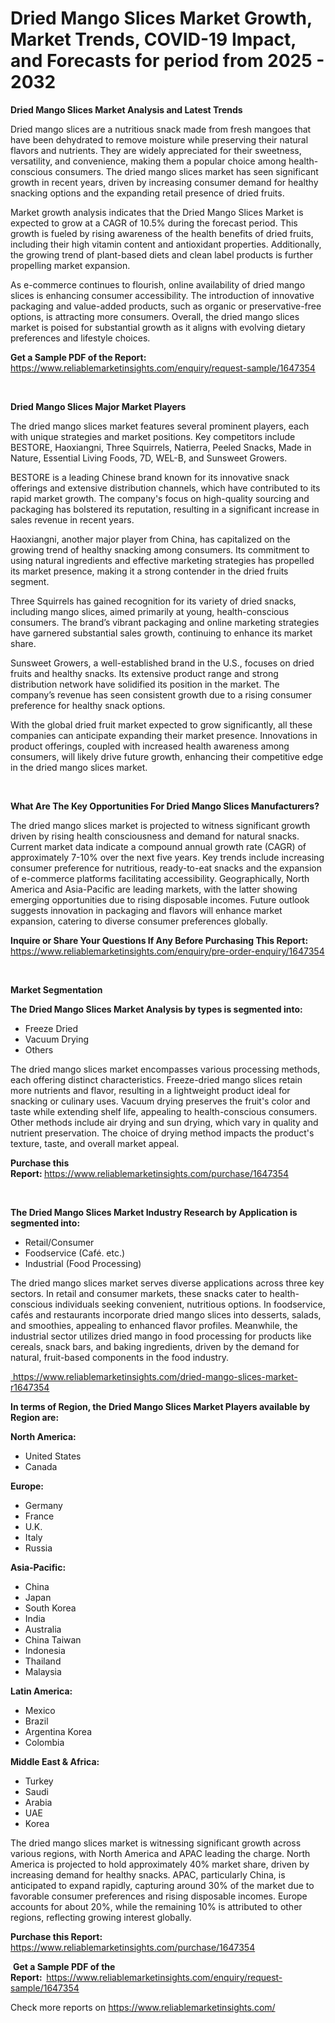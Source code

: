 <p><h1>Dried Mango Slices Market Growth, Market Trends, COVID-19 Impact, and Forecasts for period from 2025 - 2032</h1></p><p><strong>Dried Mango Slices Market Analysis and Latest Trends</strong></p>
<p><p>Dried mango slices are a nutritious snack made from fresh mangoes that have been dehydrated to remove moisture while preserving their natural flavors and nutrients. They are widely appreciated for their sweetness, versatility, and convenience, making them a popular choice among health-conscious consumers. The dried mango slices market has seen significant growth in recent years, driven by increasing consumer demand for healthy snacking options and the expanding retail presence of dried fruits.</p><p>Market growth analysis indicates that the Dried Mango Slices Market is expected to grow at a CAGR of 10.5% during the forecast period. This growth is fueled by rising awareness of the health benefits of dried fruits, including their high vitamin content and antioxidant properties. Additionally, the growing trend of plant-based diets and clean label products is further propelling market expansion.</p><p>As e-commerce continues to flourish, online availability of dried mango slices is enhancing consumer accessibility. The introduction of innovative packaging and value-added products, such as organic or preservative-free options, is attracting more consumers. Overall, the dried mango slices market is poised for substantial growth as it aligns with evolving dietary preferences and lifestyle choices.</p></p>
<p><strong>Get a Sample PDF of the Report:&nbsp;</strong> <a href="https://www.reliablemarketinsights.com/enquiry/request-sample/1647354?utm_campaign=2137&utm_medium=2&utm_source=Github&utm_content=ia&utm_term=14022025&utm_id=dried-mango-slices">https://www.reliablemarketinsights.com/enquiry/request-sample/1647354</a></p>
<p>&nbsp;</p>
<p><strong>Dried Mango Slices Major Market Players</strong></p>
<p><p>The dried mango slices market features several prominent players, each with unique strategies and market positions. Key competitors include BESTORE, Haoxiangni, Three Squirrels, Natierra, Peeled Snacks, Made in Nature, Essential Living Foods, 7D, WEL-B, and Sunsweet Growers.</p><p>BESTORE is a leading Chinese brand known for its innovative snack offerings and extensive distribution channels, which have contributed to its rapid market growth. The company's focus on high-quality sourcing and packaging has bolstered its reputation, resulting in a significant increase in sales revenue in recent years.</p><p>Haoxiangni, another major player from China, has capitalized on the growing trend of healthy snacking among consumers. Its commitment to using natural ingredients and effective marketing strategies has propelled its market presence, making it a strong contender in the dried fruits segment.</p><p>Three Squirrels has gained recognition for its variety of dried snacks, including mango slices, aimed primarily at young, health-conscious consumers. The brand’s vibrant packaging and online marketing strategies have garnered substantial sales growth, continuing to enhance its market share.</p><p>Sunsweet Growers, a well-established brand in the U.S., focuses on dried fruits and healthy snacks. Its extensive product range and strong distribution network have solidified its position in the market. The company’s revenue has seen consistent growth due to a rising consumer preference for healthy snack options.</p><p>With the global dried fruit market expected to grow significantly, all these companies can anticipate expanding their market presence. Innovations in product offerings, coupled with increased health awareness among consumers, will likely drive future growth, enhancing their competitive edge in the dried mango slices market.</p></p>
<p>&nbsp;</p>
<p><strong>What Are The Key Opportunities For Dried Mango Slices Manufacturers?</strong></p>
<p><p>The dried mango slices market is projected to witness significant growth driven by rising health consciousness and demand for natural snacks. Current market data indicate a compound annual growth rate (CAGR) of approximately 7-10% over the next five years. Key trends include increasing consumer preference for nutritious, ready-to-eat snacks and the expansion of e-commerce platforms facilitating accessibility. Geographically, North America and Asia-Pacific are leading markets, with the latter showing emerging opportunities due to rising disposable incomes. Future outlook suggests innovation in packaging and flavors will enhance market expansion, catering to diverse consumer preferences globally.</p></p>
<p><strong>Inquire or Share Your Questions If Any Before Purchasing This Report:</strong> <a href="https://www.reliablemarketinsights.com/enquiry/pre-order-enquiry/1647354?utm_campaign=2137&utm_medium=2&utm_source=Github&utm_content=ia&utm_term=14022025&utm_id=dried-mango-slices">https://www.reliablemarketinsights.com/enquiry/pre-order-enquiry/1647354</a></p>
<p>&nbsp;</p>
<p><strong>Market Segmentation</strong></p>
<p><strong>The Dried Mango Slices Market Analysis by types is segmented into:</strong></p>
<p><ul><li>Freeze Dried</li><li>Vacuum Drying</li><li>Others</li></ul></p>
<p><p>The dried mango slices market encompasses various processing methods, each offering distinct characteristics. Freeze-dried mango slices retain more nutrients and flavor, resulting in a lightweight product ideal for snacking or culinary uses. Vacuum drying preserves the fruit's color and taste while extending shelf life, appealing to health-conscious consumers. Other methods include air drying and sun drying, which vary in quality and nutrient preservation. The choice of drying method impacts the product's texture, taste, and overall market appeal.</p></p>
<p><strong>Purchase this Report:&nbsp;</strong><a href="https://www.reliablemarketinsights.com/purchase/1647354?utm_campaign=2137&utm_medium=2&utm_source=Github&utm_content=ia&utm_term=14022025&utm_id=dried-mango-slices">https://www.reliablemarketinsights.com/purchase/1647354</a></p>
<p>&nbsp;</p>
<p><strong>The Dried Mango Slices Market Industry Research by Application is segmented into:</strong></p>
<p><ul><li>Retail/Consumer</li><li>Foodservice (Café. etc.)</li><li>Industrial (Food Processing)</li></ul></p>
<p><p>The dried mango slices market serves diverse applications across three key sectors. In retail and consumer markets, these snacks cater to health-conscious individuals seeking convenient, nutritious options. In foodservice, cafés and restaurants incorporate dried mango slices into desserts, salads, and smoothies, appealing to enhanced flavor profiles. Meanwhile, the industrial sector utilizes dried mango in food processing for products like cereals, snack bars, and baking ingredients, driven by the demand for natural, fruit-based components in the food industry.</p></p>
<p><a href="https://www.reliablemarketinsights.com/dried-mango-slices-market-r1647354?utm_campaign=2137&utm_medium=2&utm_source=Github&utm_content=ia&utm_term=14022025&utm_id=dried-mango-slices">&nbsp;https://www.reliablemarketinsights.com/dried-mango-slices-market-r1647354</a></p>
<p><strong>In terms of Region, the Dried Mango Slices Market Players available by Region are:</strong></p>
<p>
    <p> <strong> North America: </strong>
        <ul>
            <li>United States</li>
            <li>Canada</li>
        </ul>
        </p> 
    <p> <strong> Europe: </strong>
        <ul>
            <li>Germany</li>
            <li>France</li>
            <li>U.K.</li>
            <li>Italy</li>
            <li>Russia</li>
        </ul>
        </p> 
    <p> <strong> Asia-Pacific: </strong>
        <ul>
            <li>China</li>
            <li>Japan</li>
            <li>South Korea</li>
            <li>India</li>
            <li>Australia</li>
            <li>China Taiwan</li>
            <li>Indonesia</li>
            <li>Thailand</li>
            <li>Malaysia</li>
        </ul>
        </p> 
    <p> <strong> Latin America: </strong>
        <ul>
            <li>Mexico</li>
            <li>Brazil</li>
            <li>Argentina Korea</li>
            <li>Colombia</li>
        </ul>
        </p> 
    <p> <strong> Middle East & Africa: </strong>
        <ul>
            <li>Turkey</li>
            <li>Saudi</li>
            <li>Arabia</li>
            <li>UAE</li>
            <li>Korea</li>
        </ul>
    </p>
    </p>
<p><p>The dried mango slices market is witnessing significant growth across various regions, with North America and APAC leading the charge. North America is projected to hold approximately 40% market share, driven by increasing demand for healthy snacks. APAC, particularly China, is anticipated to expand rapidly, capturing around 30% of the market due to favorable consumer preferences and rising disposable incomes. Europe accounts for about 20%, while the remaining 10% is attributed to other regions, reflecting growing interest globally.</p></p>
<p><strong>Purchase this Report: </strong><a href="https://www.reliablemarketinsights.com/purchase/1647354?utm_campaign=2137&utm_medium=2&utm_source=Github&utm_content=ia&utm_term=14022025&utm_id=dried-mango-slices">https://www.reliablemarketinsights.com/purchase/1647354</a></p>
<p>&nbsp;<strong>Get a Sample PDF of the Report:&nbsp;&nbsp;</strong><a href="https://www.reliablemarketinsights.com/enquiry/request-sample/1647354?utm_campaign=2137&utm_medium=2&utm_source=Github&utm_content=ia&utm_term=14022025&utm_id=dried-mango-slices">https://www.reliablemarketinsights.com/enquiry/request-sample/1647354</a></p>
<p><strong></strong></p>
<p>Check more reports on <a href="https://www.reliablemarketinsights.com/?utm_campaign=2137&utm_medium=2&utm_source=Github&utm_content=ia&utm_term=14022025&utm_id=dried-mango-slices">https://www.reliablemarketinsights.com/</a></p>
